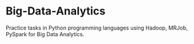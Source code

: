 # Big-Data-Analytics
Practice tasks in Python programming languages using Hadoop, MRJob, PySpark for Big Data Analytics.
